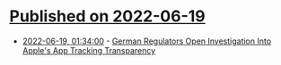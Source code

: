# [Published on 2022-06-19](index.md)

* [2022-06-19, 01:34:00](https://apple.slashdot.org/story/22/06/18/2310249/german-regulators-open-investigation-into-apples-app-tracking-transparency?utm_source=rss1.0mainlinkanon&utm_medium=feed) - [German Regulators Open Investigation Into Apple's App Tracking Transparency](https://apple.slashdot.org/story/22/06/18/2310249/german-regulators-open-investigation-into-apples-app-tracking-transparency?utm_source=rss1.0mainlinkanon&utm_medium=feed)
